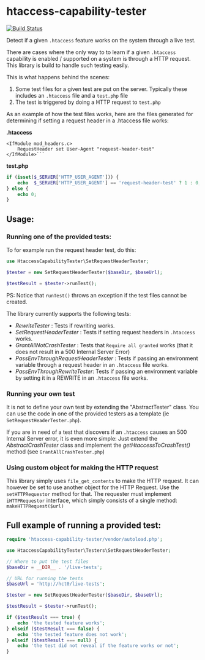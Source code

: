 # htaccess-capability-tester

[![Build Status](https://travis-ci.org/rosell-dk/htaccess-capability-tester.png?branch=master)](https://travis-ci.org/rosell-dk/htaccess-capability-tester)

Detect if a given `.htaccess` feature works on the system through a live test.

There are cases where the only way to to learn if a given `.htaccess` capability is enabled / supported on a system is through a HTTP request. This library is build to handle such testing easily.

This is what happens behind the scenes:
1. Some test files for a given test are put on the server. Typically these includes an `.htaccess` file and a `test.php` file
2. The test is triggered by doing a HTTP request to `test.php`

As an example of how the test files works, here are the files generated for determining if setting a request header in a .htaccess file works:

**.htaccess**
```
<IfModule mod_headers.c>
    RequestHeader set User-Agent "request-header-test"
</IfModule>```
```

**test.php**
```php
if (isset($_SERVER['HTTP_USER_AGENT'])) {
    echo  $_SERVER['HTTP_USER_AGENT'] == 'request-header-test' ? 1 : 0;
} else {
    echo 0;
}
```

## Usage:

### Running one of the provided tests:
To for example run the request header test, do this:

```php
use HtaccessCapabilityTester\SetRequestHeaderTester;

$tester = new SetRequestHeaderTester($baseDir, $baseUrl);

$testResult = $tester->runTest();

```
PS: Notice that `runTest()` throws an exception if the test files cannot be created.

The library currently supports the following tests:

- *RewriteTester* : Tests if rewriting works.
- *SetRequestHeaderTester* : Tests if setting request headers in `.htaccess` works.
- *GrantAllNotCrashTester* : Tests that `Require all granted` works (that it does not result in a 500 Internal Server Error)
- *PassEnvThroughRequestHeaderTester* : Tests if passing an environment variable through a request header in an `.htaccess` file works.
- *PassEnvThroughRewriteTester*: Tests if passing an environment variable by setting it in a REWRITE in an `.htaccess` file works.

### Running your own test
It is not to define your own test by extending the "AbstractTester" class. You can use the code in one of the provided testers as a template (ie `SetRequestHeaderTester.php`).

If you are in need of a test that discovers if an `.htaccess` causes an 500 Internal Server error, it is even more simple: Just extend the *AbstractCrashTester* class and implement the *getHtaccessToCrashTest()* method (see `GrantAllCrashTester.php`)

### Using custom object for making the HTTP request
This library simply uses `file_get_contents` to make the HTTP request. It can however be set to use another object for the HTTP Request. Use the `setHTTPRequestor` method for that. The requester must implement `iHTTPRequestor` interface, which simply consists of a single method: `makeHTTPRequest($url)`

## Full example of running a provided test:
```php
require 'htaccess-capability-tester/vendor/autoload.php';

use HtaccessCapabilityTester\Testers\SetRequestHeaderTester;

// Where to put the test files
$baseDir = __DIR__ . '/live-tests';

// URL for running the tests
$baseUrl = 'http://hct0/live-tests';

$tester = new SetRequestHeaderTester($baseDir, $baseUrl);

$testResult = $tester->runTest();

if ($testResult === true) {
    echo 'the tested feature works';
} elseif ($testResult === false) {
    echo 'the tested feature does not work';
} elseif ($testResult === null) {
    echo 'the test did not reveal if the feature works or not';
}
```

